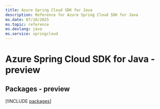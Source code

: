 ```yaml
---
title: Azure Spring Cloud SDK for Java
description: Reference for Azure Spring Cloud SDK for Java
ms.date: 07/10/2025
ms.topic: reference
ms.devlang: java
ms.service: springcloud
---
```

# Azure Spring Cloud SDK for Java - preview
## Packages - preview
[!INCLUDE [packages](spring-cloud-index.md)]